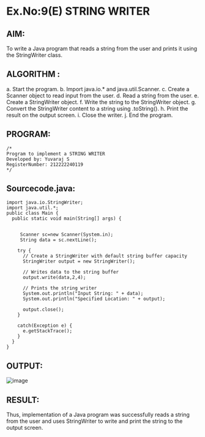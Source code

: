 # Ex.No:9(E) STRING WRITER

## AIM:
To write a Java program that reads a string from the user and prints it using the StringWriter class.
## ALGORITHM :

a.	Start the program.
b.	Import java.io.* and java.util.Scanner.
c.	Create a Scanner object to read input from the user.
d.	Read a string from the user.
e.	Create a StringWriter object.
f.	Write the string to the StringWriter object.
g.	Convert the StringWriter content to a string using .toString().
h.	Print the result on the output screen.
i.	Close the writer.
j.	End the program.


## PROGRAM:
 ```
/*
Program to implement a STRING WRITER
Developed by: Yuvaraj S
RegisterNumber: 212222240119
*/
```

## Sourcecode.java:


```
import java.io.StringWriter;
import java.util.*;
public class Main {
  public static void main(String[] args) {

    
     Scanner sc=new Scanner(System.in);
     String data = sc.nextLine();
   
    try {
      // Create a StringWriter with default string buffer capacity
      StringWriter output = new StringWriter();

      // Writes data to the string buffer
      output.write(data,2,4);

      // Prints the string writer
      System.out.println("Input String: " + data);
      System.out.println("Specified Location: " + output);

      output.close();
    }

    catch(Exception e) {
      e.getStackTrace();
    }
  }
}
```
## OUTPUT:
![image](https://github.com/user-attachments/assets/91766141-89da-42ba-b0ae-8742d3aed008)



## RESULT:
Thus, implementation of  a Java program was successfully reads a string from the user and uses StringWriter to write and print the string to the output screen.


